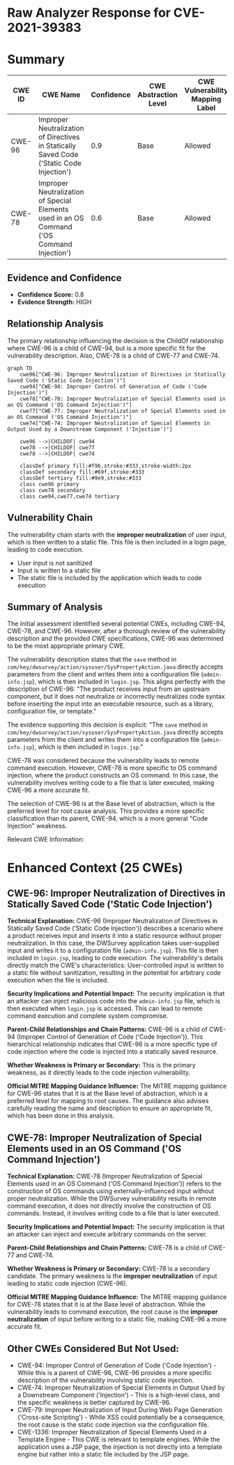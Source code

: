 # Raw Analyzer Response for CVE-2021-39383

# Summary
| CWE ID | CWE Name | Confidence | CWE Abstraction Level | CWE Vulnerability Mapping Label | CWE-Vulnerability Mapping Notes |
|---|---|---|---|---|---|
| CWE-96 | Improper Neutralization of Directives in Statically Saved Code ('Static Code Injection') | 0.9 | Base | Allowed | Primary CWE |
| CWE-78 | Improper Neutralization of Special Elements used in an OS Command ('OS Command Injection') | 0.6 | Base | Allowed | Secondary Candidate |

## Evidence and Confidence

*   **Confidence Score:** 0.8
*   **Evidence Strength:** HIGH

## Relationship Analysis
The primary relationship influencing the decision is the ChildOf relationship where CWE-96 is a child of CWE-94, but is a more specific fit for the vulnerability description. Also, CWE-78 is a child of CWE-77 and CWE-74.

```mermaid
graph TD
    cwe96["CWE-96: Improper Neutralization of Directives in Statically Saved Code ('Static Code Injection')"]
    cwe94["CWE-94: Improper Control of Generation of Code ('Code Injection')"]
    cwe78["CWE-78: Improper Neutralization of Special Elements used in an OS Command ('OS Command Injection')"]
    cwe77["CWE-77: Improper Neutralization of Special Elements used in an OS Command ('OS Command Injection')"]
    cwe74["CWE-74: Improper Neutralization of Special Elements in Output Used by a Downstream Component ('Injection')"]

    cwe96 -->|CHILDOF| cwe94
    cwe78 -->|CHILDOF| cwe77
    cwe78 -->|CHILDOF| cwe74

    classDef primary fill:#f96,stroke:#333,stroke-width:2px
    classDef secondary fill:#69f,stroke:#333
    classDef tertiary fill:#9e9,stroke:#333
    class cwe96 primary
    class cwe78 secondary
    class cwe94,cwe77,cwe74 tertiary
```

## Vulnerability Chain
The vulnerability chain starts with the **improper neutralization** of user input, which is then written to a static file. This file is then included in a login page, leading to code execution.
  - User input is not sanitized
  - Input is written to a static file
  - The static file is included by the application which leads to code execution

## Summary of Analysis
The initial assessment identified several potential CWEs, including CWE-94, CWE-78, and CWE-96. However, after a thorough review of the vulnerability description and the provided CWE specifications, CWE-96 was determined to be the most appropriate primary CWE.

The vulnerability description states that the `save` method in `com/key/dwsurvey/action/sysuser/SysPropertyAction.java` directly accepts parameters from the client and writes them into a configuration file (`admin-info.jsp`), which is then included in `login.jsp`. This aligns perfectly with the description of CWE-96: "The product receives input from an upstream component, but it does not neutralize or incorrectly neutralizes code syntax before inserting the input into an executable resource, such as a library, configuration file, or template."

The evidence supporting this decision is explicit: "The `save` method in `com/key/dwsurvey/action/sysuser/SysPropertyAction.java` directly accepts parameters from the client and writes them into a configuration file (`admin-info.jsp`), which is then included in `login.jsp`."

CWE-78 was considered because the vulnerability leads to remote command execution. However, CWE-78 is more specific to OS command injection, where the product constructs an OS command. In this case, the vulnerability involves writing code to a file that is later executed, making CWE-96 a more accurate fit.

The selection of CWE-96 is at the Base level of abstraction, which is the preferred level for root cause analysis. This provides a more specific classification than its parent, CWE-94, which is a more general "Code Injection" weakness.

Relevant CWE Information:

# Enhanced Context (25 CWEs)

## CWE-96: Improper Neutralization of Directives in Statically Saved Code ('Static Code Injection')

**Technical Explanation:**
CWE-96 (Improper Neutralization of Directives in Statically Saved Code ('Static Code Injection')) describes a scenario where a product receives input and inserts it into a static resource without proper neutralization. In this case, the DWSurvey application takes user-supplied input and writes it to a configuration file (`admin-info.jsp`). This file is then included in `login.jsp`, leading to code execution.
The vulnerability's details directly match the CWE's characteristics: User-controlled input is written to a static file without sanitization, resulting in the potential for arbitrary code execution when the file is included.

**Security Implications and Potential Impact:**
The security implication is that an attacker can inject malicious code into the `admin-info.jsp` file, which is then executed when `login.jsp` is accessed. This can lead to remote command execution and complete system compromise.

**Parent-Child Relationships and Chain Patterns:**
CWE-96 is a child of CWE-94 (Improper Control of Generation of Code ('Code Injection')). This hierarchical relationship indicates that CWE-96 is a more specific type of code injection where the code is injected into a statically saved resource.

**Whether Weakness is Primary or Secondary:**
This is the primary weakness, as it directly leads to the code injection vulnerability.

**Official MITRE Mapping Guidance Influence:**
The MITRE mapping guidance for CWE-96 states that it is at the Base level of abstraction, which is a preferred level for mapping to root causes. The guidance also advises carefully reading the name and description to ensure an appropriate fit, which has been done in this analysis.

## CWE-78: Improper Neutralization of Special Elements used in an OS Command ('OS Command Injection')

**Technical Explanation:**
CWE-78 (Improper Neutralization of Special Elements used in an OS Command ('OS Command Injection')) refers to the construction of OS commands using externally-influenced input without proper neutralization. While the DWSurvey vulnerability results in remote command execution, it does not directly involve the construction of OS commands. Instead, it involves writing code to a file that is later executed.

**Security Implications and Potential Impact:**
The security implication is that an attacker can inject and execute arbitrary commands on the server.

**Parent-Child Relationships and Chain Patterns:**
CWE-78 is a child of CWE-77 and CWE-74.

**Whether Weakness is Primary or Secondary:**
CWE-78 is a secondary candidate. The primary weakness is the **improper neutralization** of input leading to static code injection (CWE-96).

**Official MITRE Mapping Guidance Influence:**
The MITRE mapping guidance for CWE-78 states that it is at the Base level of abstraction. While the vulnerability leads to command execution, the root cause is the **improper neutralization** of input before writing to a static file, making CWE-96 a more accurate fit.

## Other CWEs Considered But Not Used:
- CWE-94: Improper Control of Generation of Code ('Code Injection') - While this is a parent of CWE-96, CWE-96 provides a more specific description of the vulnerability involving static code injection.
- CWE-74: Improper Neutralization of Special Elements in Output Used by a Downstream Component ('Injection') - This is a high-level class, and the specific weakness is better captured by CWE-96.
- CWE-79: Improper Neutralization of Input During Web Page Generation ('Cross-site Scripting') - While XSS could potentially be a consequence, the root cause is the static code injection via the configuration file.
- CWE-1336: Improper Neutralization of Special Elements Used in a Template Engine - This CWE is relevant to template engines. While the application uses a JSP page, the injection is not directly into a template engine but rather into a static file included by the JSP page.
